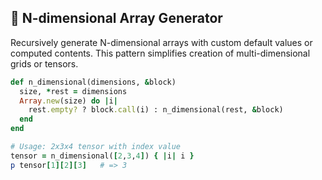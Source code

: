 ## 📐 N-dimensional Array Generator
Recursively generate N-dimensional arrays with custom default values or computed contents. This pattern simplifies creation of multi-dimensional grids or tensors.

```ruby
def n_dimensional(dimensions, &block)
  size, *rest = dimensions
  Array.new(size) do |i|
    rest.empty? ? block.call(i) : n_dimensional(rest, &block)
  end
end

# Usage: 2x3x4 tensor with index value
tensor = n_dimensional([2,3,4]) { |i| i }
p tensor[1][2][3]   # => 3
```